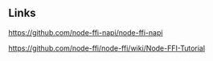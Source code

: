## Links

https://github.com/node-ffi-napi/node-ffi-napi

https://github.com/node-ffi/node-ffi/wiki/Node-FFI-Tutorial
